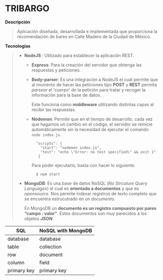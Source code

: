# TRIBARGO
**Descripción** 
> Aplicación diseñada, desarrollada e implementada que proporciona la recomendación de bares en Calle Madero de la Ciudad de México.

**Tecnologías**
> * **NodeJS** : Utilizado para establecer la aplicación REST.
>   
>   * **Express**: Para la creación del servidor que obtenga las respuestas y peticiones.
>   * **Body-parser**: Es una integración a NodeJS el cual permite que al momento de hacer las peticiones tipo **POST** y **REST** permita *parsear* el 'cuerpo' de la petición para tratar y recoger la información para la base de datos. 
>
>       Este funciona como **middleware** utilizando distintas capas al recibir las respuestas.
>   * **Nodemon**: Permite que en el tiempo de desarrollo, cada vez que hagamos un cambio en el código, el servidor se reinicie automáticamente sin la necesidad de ejecutar el comando `node index.js`.
>
>           "scripts": {
>             "start": "nodemon index.js",
>             "test": "echo \"Error: no test specified\" && exit 1"
>            }
>       Para poder ejecutarlo, basta con hacer lo siguiente.
>
>           $ npm start
>
> * **MongoDB**:  Es una base de datos NoSQL (*No Strcuture Query Languages*) el cual es **orientado a documentos** y que es *opensource*. Nos permite indexar registros de texto completo que se encuentra estrucutrado en un *documento*. 
>
>      En MongoDB un **documento es un registro compuesto por pares “campo : valor”**. Estos documentos son muy parecidos a los objetos ***JSON***. 

SQL     | NoSQL with MongoDB
------- | ------------------
database | database
table | collection
row | document
column | field
primary key | primary key
